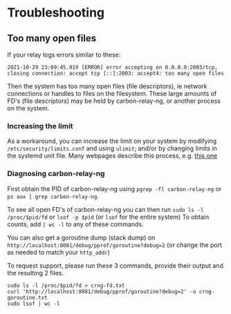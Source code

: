 # Troubleshooting

## Too many open files

If your relay logs errors similar to these:
```
2021-10-29 23:09:45.919 [ERROR] error accepting on 0.0.0.0:2003/tcp, closing connection: accept tcp [::]:2003: accept4: too many open files
```

Then the system has too many open files (file descriptors), ie network connections or handles to files on the filesystem.
These large amounts of FD's (file descriptors) may be held by carbon-relay-ng, or another process on the system.

### Increasing the limit

As a workaround, you can increase the limit on your system by modifying `/etc/security/limits.conf` and using `ulimit`; and/or by changing limits in the systemd unit file.
Many webpages describe this process, e.g. [this one](http://woshub.com/too-many-open-files-error-linux/)

### Diagnosing carbon-relay-ng

First obtain the PID of carbon-relay-ng using `pgrep -fl carbon-relay-ng` or `ps aux | grep carbon-relay-ng`.

To see all open FD's of carbon-relay-ng you can then run `sudo ls -l /proc/$pid/fd` or `lsof -p $pid` (or `lsof` for the entire system)
To obtain counts, add `| wc -l` to any of these commands.

You can also get a goroutine dump (stack dump) on `http://localhost:8081/debug/pprof/goroutine?debug=2` (or change the port as needed to match your `http_addr`)

To request support, please run these 3 commands, provide their output and the resulting 2 files.

```
sudo ls -l /proc/$pid/fd > crng-fd.txt
curl 'http://localhost:8081/debug/pprof/goroutine?debug=2' -o crng-goroutine.txt
sudo lsof | wc -l
```
